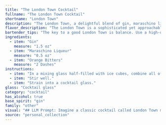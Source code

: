 ```yaml
---
title: "The London Town Cocktail"
fullname: "The London Town Cocktail"
shortname: "London Town"
description: "The London Town, a delightful blend of gin, maraschino liqueur, and orange bitters, is a classic member of the Martini family. Though its exact origins are shrouded in mystery, its profile suggests a nod to the rich history of gin cocktails in London, where the spirit itself was born. "
flavor_description: "The London Town is a sophisticated yet approachable gin cocktail. It boasts a crisp, clean juniper forwardness from the gin, balanced by the sweetness and cherry notes of maraschino liqueur.  A whisper of orange bitters adds a subtle complexity, with hints of citrus and spice that linger on the palate.  "
bartender_tips: "The key to a good London Town is balance. Use a high-quality gin, as its flavor will shine through. A good dash of orange bitters adds complexity, but don't overdo it.  Chill your glass and stir the ingredients with ice until well-chilled. This ensures the cocktail is properly diluted and the flavors meld beautifully. Garnish with a flamed orange peel for an aromatic finish. "
ingredients:
  - item: "Gin"
    measure: "1.5 oz"
  - item: "Maraschino Liqueur"
    measure: "0.5 oz"
  - item: "Orange Bitters"
    measure: "2 Dashes"
instructions:
  - item: "In a mixing glass half-filled with ice cubes, combine all of the ingredients."
  - item: "Stir well."
  - item: "Strain into a cocktail glass."
glass: "Cocktail glass"
category: "cocktail"
has_alcohol: true
base_spirit: "gin"
family: "other"
visual: "## LLM Prompt: Imagine a classic cocktail called London Town made with **gin, maraschino liqueur, and orange bitters**.  Describe the appearance of this cocktail in detail, considering:* **Color:** What is the overall hue of the drink?  Is it clear, cloudy, or somewhere in between? Are there any layers or gradients in the color?* **Texture:** Is the drink clear and still, or does it have a cloudy appearance? Does it have any visible particles or sediments? * **Garnish:** What would be a suitable garnish for this cocktail? Describe its appearance and how it complements the drink visually.* **Glassware:** What type of glass would be best suited for serving this cocktail? How does the glass shape enhance the visual appeal?**Please provide a detailed description of the visual aspects of the London Town cocktail, capturing its aesthetic appeal.** "
source: "personal_collection"
---
```


